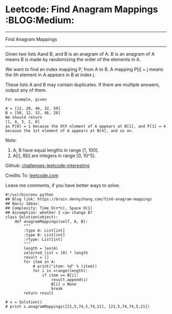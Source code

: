 # Leetcode: Find Anagram Mappings     :BLOG:Medium:


---

Find Anagram Mappings  

---

Given two lists Aand B, and B is an anagram of A. B is an anagram of A means B is made by randomizing the order of the elements in A.  

We want to find an index mapping P, from A to B. A mapping P[i] = j means the ith element in A appears in B at index j.  

These lists A and B may contain duplicates. If there are multiple answers, output any of them.  

    For example, given
    
    A = [12, 28, 46, 32, 50]
    B = [50, 12, 32, 46, 28]
    We should return
    [1, 4, 3, 2, 0]
    as P[0] = 1 because the 0th element of A appears at B[1], and P[1] = 4 because the 1st element of A appears at B[4], and so on.

Note:  

1.  A, B have equal lengths in range [1, 100].
2.  A[i], B[i] are integers in range [0, 10^5].

Github: [challenges-leetcode-interesting](https://github.com/DennyZhang/challenges-leetcode-interesting/tree/master/find-anagram-mappings)  

Credits To: [leetcode.com](https://leetcode.com/problems/find-anagram-mappings/description/)  

Leave me comments, if you have better ways to solve.  

    #!/usr/bin/env python
    ## Blog link: https://brain.dennyzhang.com/find-anagram-mappings
    ## Basic Ideas: 
    ## Complexity: Time O(n*n), Space O(1)
    ## Assumption: whether I can change B?
    class Solution(object):
        def anagramMappings(self, A, B):
            """
            :type A: List[int]
            :type B: List[int]
            :rtype: List[int]
            """
            length = len(A)
            selected_list = [0] * length
            result = []
            for item in A:
                # print("item: %d" % (item))
                for i in xrange(length):
                    if item == B[i]:
                        result.append(i)
                        B[i] = None
                        break
            return result
    
    # s = Solution()
    # print s.anagramMappings([21,5,74,5,74,21], [21,5,74,74,5,21])
